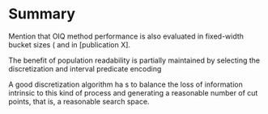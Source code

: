 # Summary
Mention that OIQ method performance is also evaluated in fixed-width bucket sizes ([](section-internalizing-experiment-3) and [](section-internalizing-experiment-4) in [publication X].

The benefit of population readability is partially maintained by selecting the discretization and interval predicate encoding

A good discretization algorithm ha s to balance the loss of information intrinsic to this kind of process and generating a reasonable number of cut  points, that is, a reasonable search space.